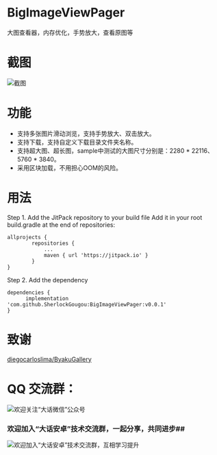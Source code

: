 # BigImageViewPager
大图查看器，内存优化，手势放大，查看原图等

# 截图
![截图](https://github.com/SherlockGougou/BigImageViewPager/blob/master/image/%E6%88%AA%E5%9B%BE.jpg)

# 功能
- 支持多张图片滑动浏览，支持手势放大、双击放大。
- 支持下载，支持自定义下载目录文件夹名称。
- 支持超大图、超长图，sample中测试的大图尺寸分别是：2280 * 22116、5760 * 3840。
- 采用区块加载，不用担心OOM的风险。

# 用法
Step 1. Add the JitPack repository to your build file
Add it in your root build.gradle at the end of repositories:
```
allprojects {
		repositories {
			...
			maven { url 'https://jitpack.io' }
		}
}
```
Step 2. Add the dependency
```
dependencies {
	  implementation 'com.github.SherlockGougou:BigImageViewPager:v0.0.1'
}
```

# 致谢
[diegocarloslima/ByakuGallery](https://github.com/diegocarloslima/ByakuGallery)

# QQ 交流群：
![欢迎关注“大话微信”公众号](http://upload-images.jianshu.io/upload_images/1956769-2f49dcb0dc5195b6.png?imageMogr2/auto-orient/strip%7CimageView2/2/w/1240)

### 欢迎加入“大话安卓”技术交流群，一起分享，共同进步##

![欢迎加入“大话安卓”技术交流群，互相学习提升](http://upload-images.jianshu.io/upload_images/1956769-326c166b86ed8e94.JPG?imageMogr2/auto-orient/strip%7CimageView2/2/w/1240)
